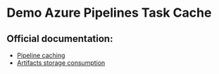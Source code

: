 # Demo Azure Pipelines Task Cache

## Official documentation:

* [Pipeline caching](https://learn.microsoft.com/en-us/azure/devops/pipelines/release/caching?view=azure-devops)
* [Artifacts storage consumption](https://learn.microsoft.com/en-us/azure/devops/artifacts/artifact-storage?view=azure-devops)